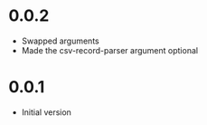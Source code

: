 
# 0.0.2

* Swapped arguments
* Made the csv-record-parser argument optional

# 0.0.1

* Initial version

